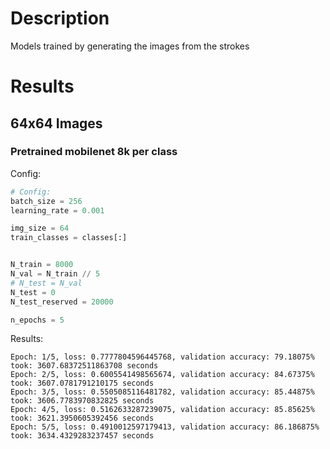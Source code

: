 # Description

Models trained by generating the images from the strokes

# Results

## 64x64 Images

### Pretrained mobilenet 8k per class

Config:
```python
# Config:
batch_size = 256
learning_rate = 0.001

img_size = 64
train_classes = classes[:]


N_train = 8000
N_val = N_train // 5
# N_test = N_val
N_test = 0
N_test_reserved = 20000

n_epochs = 5
```

Results:

```
Epoch: 1/5, loss: 0.7777804596445768, validation accuracy: 79.18075% took: 3607.68372511863708 seconds
Epoch: 2/5, loss: 0.6005541498565674, validation accuracy: 84.67375% took: 3607.0781791210175 seconds
Epoch: 3/5, loss: 0.5505085116481782, validation accuracy: 85.44875% took: 3606.7783970832825 seconds
Epoch: 4/5, loss: 0.5162633287239075, validation accuracy: 85.85625% took: 3621.3950605392456 seconds
Epoch: 5/5, loss: 0.4910012597179413, validation accuracy: 86.186875% took: 3634.4329283237457 seconds
```
